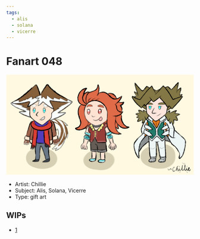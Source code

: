 ```yaml
---
tags:
  - alis
  - solana
  - vicerre
---
```


# Fanart 048

<img src="assets/2025-01-10_fanimage-081.png">

- Artist: Chillie
- Subject: Alis, Solana, Vicerre
- Type: gift art

## WIPs

- [1](assets/2024-12-30_fanimage-059.png)

